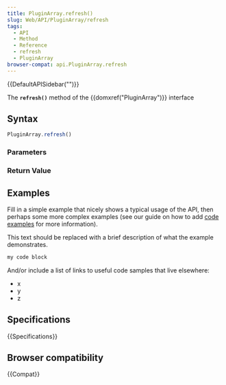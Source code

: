 ```yaml
---
title: PluginArray.refresh()
slug: Web/API/PluginArray/refresh
tags:
  - API
  - Method
  - Reference
  - refresh
  - PluginArray
browser-compat: api.PluginArray.refresh
---
```

{{DefaultAPISidebar("")}}

The **`refresh()`** method of the {{domxref("PluginArray")}} interface 

## Syntax

```js
PluginArray.refresh()
```

### Parameters



### Return Value



## Examples

Fill in a simple example that nicely shows a typical usage of the API, then perhaps some more complex examples (see our guide on how to add [code examples](/en-US/docs/MDN/Contribute/Structures/Code_examples) for more information).

This text should be replaced with a brief description of what the example demonstrates.

```js
my code block
```

And/or include a list of links to useful code samples that live elsewhere:

*   x
*   y
*   z

## Specifications

{{Specifications}}

## Browser compatibility

{{Compat}}

